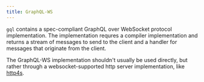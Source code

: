 ```yaml
---
title: GraphQL-WS
---
```

`gql` contains a spec-compliant GraphQL over WebSocket protocol implementation.
The implementation requres a compiler implementation and returns a stream of messages to send to the client and a handler for messages that originate from the client.

The GraphQL-WS implementation shouldn't usually be used directly, but rather through a websocket-supported http server implementation, like [http4s](http4s.md).
